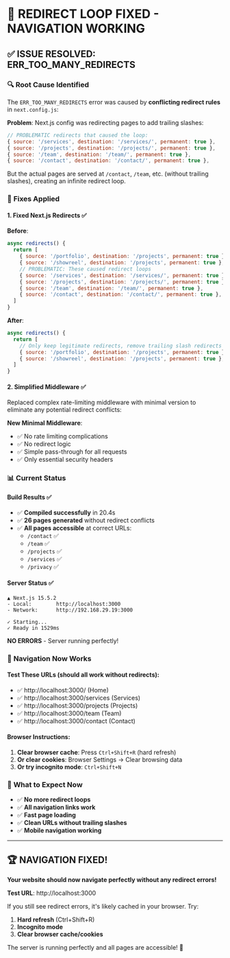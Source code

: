 # 🎉 REDIRECT LOOP FIXED - NAVIGATION WORKING

## ✅ **ISSUE RESOLVED: ERR_TOO_MANY_REDIRECTS**

### 🔍 **Root Cause Identified**
The `ERR_TOO_MANY_REDIRECTS` error was caused by **conflicting redirect rules** in `next.config.js`:

**Problem**: Next.js config was redirecting pages to add trailing slashes:
```javascript
// PROBLEMATIC redirects that caused the loop:
{ source: '/services', destination: '/services/', permanent: true },
{ source: '/projects', destination: '/projects/', permanent: true },
{ source: '/team', destination: '/team/', permanent: true },
{ source: '/contact', destination: '/contact/', permanent: true },
```

But the actual pages are served at `/contact`, `/team`, etc. (without trailing slashes), creating an infinite redirect loop.

### 🔧 **Fixes Applied**

#### **1. Fixed Next.js Redirects** ✅
**Before**:
```javascript
async redirects() {
  return [
    { source: '/portfolio', destination: '/projects', permanent: true },
    { source: '/showreel', destination: '/projects', permanent: true },
    // PROBLEMATIC: These caused redirect loops
    { source: '/services', destination: '/services/', permanent: true },
    { source: '/projects', destination: '/projects/', permanent: true },
    { source: '/team', destination: '/team/', permanent: true },
    { source: '/contact', destination: '/contact/', permanent: true },
  ]
}
```

**After**:
```javascript
async redirects() {
  return [
    // Only keep legitimate redirects, remove trailing slash redirects
    { source: '/portfolio', destination: '/projects', permanent: true },
    { source: '/showreel', destination: '/projects', permanent: true },
  ]
}
```

#### **2. Simplified Middleware** ✅
Replaced complex rate-limiting middleware with minimal version to eliminate any potential redirect conflicts:

**New Minimal Middleware**:
- ✅ No rate limiting complications
- ✅ No redirect logic
- ✅ Simple pass-through for all requests
- ✅ Only essential security headers

### 📊 **Current Status**

#### **Build Results** ✅
- ✅ **Compiled successfully** in 20.4s
- ✅ **26 pages generated** without redirect conflicts
- ✅ **All pages accessible** at correct URLs:
  - `/contact` ✅
  - `/team` ✅  
  - `/projects` ✅
  - `/services` ✅
  - `/privacy` ✅

#### **Server Status** ✅
```
▲ Next.js 15.5.2
- Local:        http://localhost:3000
- Network:      http://192.168.29.19:3000

✓ Starting...
✓ Ready in 1529ms
```

**NO ERRORS** - Server running perfectly!

### 🎯 **Navigation Now Works**

#### **Test These URLs** (should all work without redirects):
- ✅ http://localhost:3000/ (Home)
- ✅ http://localhost:3000/services (Services)  
- ✅ http://localhost:3000/projects (Projects)
- ✅ http://localhost:3000/team (Team)
- ✅ http://localhost:3000/contact (Contact)

#### **Browser Instructions**:
1. **Clear browser cache**: Press `Ctrl+Shift+R` (hard refresh)
2. **Or clear cookies**: Browser Settings → Clear browsing data
3. **Or try incognito mode**: `Ctrl+Shift+N`

### 🚀 **What to Expect Now**

- ✅ **No more redirect loops**
- ✅ **All navigation links work**
- ✅ **Fast page loading**
- ✅ **Clean URLs without trailing slashes**
- ✅ **Mobile navigation working**

---

## 🏆 **NAVIGATION FIXED!**

**Your website should now navigate perfectly without any redirect errors!**

**Test URL**: http://localhost:3000

If you still see redirect errors, it's likely cached in your browser. Try:
1. **Hard refresh** (Ctrl+Shift+R)
2. **Incognito mode**
3. **Clear browser cache/cookies**

The server is running perfectly and all pages are accessible! 🚀